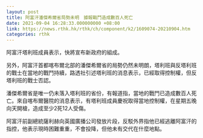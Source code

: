 ```yaml
---
layout: post
title: 阿富汗潘傑希爾省局勢未明　據報戰鬥造成數百人死亡
date: 2021-09-04 16:28:33.000000000 +08:00
link: https://news.rthk.hk/rthk/ch/component/k2/1609074-20210904.htm
categories: rthk
---
```


阿富汗塔利班成員表示，快將宣布新政府的組成。

另外，阿富汗首都喀布爾北部的潘傑希爾省的局勢仍然未明朗，塔利班與反塔利班的戰士在當地的戰鬥持續，路透社引述塔利班的消息表示，已經取得控制權，但反塔利班的戰士否認。

潘傑希爾省是唯一仍未落入塔利班的省份，有報道指，當地的戰鬥已造成數百人死亡。來自喀布爾醫院的消息表示，有塔利班成員慶祝取得當地控制權，在星期五晚向天開槍，造成至少2死12人受傷。

阿富汗前副總統薩利赫向英國廣播公司發放片段，反駁外界指他已經逃離阿富汗的指控，他表示現時困難重重，不會投降，但他未有交代在什麼地點。
